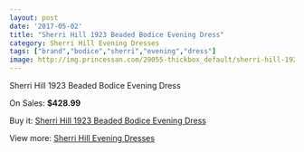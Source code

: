 ```yaml
---
layout: post
date: '2017-05-02'
title: "Sherri Hill 1923 Beaded Bodice Evening Dress"
category: Sherri Hill Evening Dresses
tags: ["brand","bodice","sherri","evening","dress"]
image: http://img.princessan.com/29055-thickbox_default/sherri-hill-1923-beaded-bodice-evening-dress.jpg
---
```

Sherri Hill 1923 Beaded Bodice Evening Dress

On Sales: **$428.99**
<a href="https://www.princessan.com/en/13222-sherri-hill-1923-beaded-bodice-evening-dress.html"><amp-img layout="responsive" width="600" height="600" src="//img.princessan.com/29055-thickbox_default/sherri-hill-1923-beaded-bodice-evening-dress.jpg" alt="Sherri Hill 1923 Beaded Bodice Evening Dress 0" /></a>
<a href="https://www.princessan.com/en/13222-sherri-hill-1923-beaded-bodice-evening-dress.html"><amp-img layout="responsive" width="600" height="600" src="//img.princessan.com/29059-thickbox_default/sherri-hill-1923-beaded-bodice-evening-dress.jpg" alt="Sherri Hill 1923 Beaded Bodice Evening Dress 1" /></a>
<a href="https://www.princessan.com/en/13222-sherri-hill-1923-beaded-bodice-evening-dress.html"><amp-img layout="responsive" width="600" height="600" src="//img.princessan.com/29058-thickbox_default/sherri-hill-1923-beaded-bodice-evening-dress.jpg" alt="Sherri Hill 1923 Beaded Bodice Evening Dress 2" /></a>
<a href="https://www.princessan.com/en/13222-sherri-hill-1923-beaded-bodice-evening-dress.html"><amp-img layout="responsive" width="600" height="600" src="//img.princessan.com/29057-thickbox_default/sherri-hill-1923-beaded-bodice-evening-dress.jpg" alt="Sherri Hill 1923 Beaded Bodice Evening Dress 3" /></a>
<a href="https://www.princessan.com/en/13222-sherri-hill-1923-beaded-bodice-evening-dress.html"><amp-img layout="responsive" width="600" height="600" src="//img.princessan.com/29056-thickbox_default/sherri-hill-1923-beaded-bodice-evening-dress.jpg" alt="Sherri Hill 1923 Beaded Bodice Evening Dress 4" /></a>

Buy it: [Sherri Hill 1923 Beaded Bodice Evening Dress](https://www.princessan.com/en/13222-sherri-hill-1923-beaded-bodice-evening-dress.html "Sherri Hill 1923 Beaded Bodice Evening Dress")

View more: [Sherri Hill Evening Dresses](https://www.princessan.com/en/95- "Sherri Hill Evening Dresses")